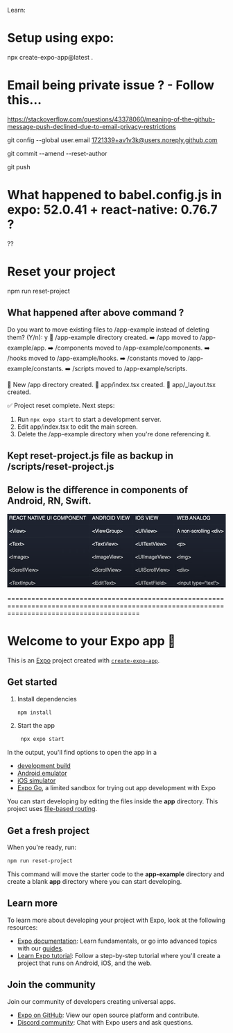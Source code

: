 Learn:

# Setup using expo:

npx create-expo-app@latest .

# Email being private issue ? - Follow this...

https://stackoverflow.com/questions/43378060/meaning-of-the-github-message-push-declined-due-to-email-privacy-restrictions

git config --global user.email 1721339+av1v3k@users.noreply.github.com

git commit --amend --reset-author

git push

# What happened to babel.config.js in expo: 52.0.41 + react-native: 0.76.7 ?

??

# Reset your project

npm run reset-project

## What happened after above command ?

Do you want to move existing files to /app-example instead of deleting them? (Y/n): y
📁 /app-example directory created.
➡️ /app moved to /app-example/app.
➡️ /components moved to /app-example/components.
➡️ /hooks moved to /app-example/hooks.
➡️ /constants moved to /app-example/constants.
➡️ /scripts moved to /app-example/scripts.

📁 New /app directory created.
📄 app/index.tsx created.
📄 app/\_layout.tsx created.

✅ Project reset complete. Next steps:

1. Run `npx expo start` to start a development server.
2. Edit app/index.tsx to edit the main screen.
3. Delete the /app-example directory when you're done referencing it.

## Kept reset-project.js file as backup in /scripts/reset-project.js

## Below is the difference in components of Android, RN, Swift.

![alt text](rn_swift_android.png)

=============================================================================================================================================

# Welcome to your Expo app 👋

This is an [Expo](https://expo.dev) project created with [`create-expo-app`](https://www.npmjs.com/package/create-expo-app).

## Get started

1. Install dependencies

   ```bash
   npm install
   ```

2. Start the app

   ```bash
    npx expo start
   ```

In the output, you'll find options to open the app in a

- [development build](https://docs.expo.dev/develop/development-builds/introduction/)
- [Android emulator](https://docs.expo.dev/workflow/android-studio-emulator/)
- [iOS simulator](https://docs.expo.dev/workflow/ios-simulator/)
- [Expo Go](https://expo.dev/go), a limited sandbox for trying out app development with Expo

You can start developing by editing the files inside the **app** directory. This project uses [file-based routing](https://docs.expo.dev/router/introduction).

## Get a fresh project

When you're ready, run:

```bash
npm run reset-project
```

This command will move the starter code to the **app-example** directory and create a blank **app** directory where you can start developing.

## Learn more

To learn more about developing your project with Expo, look at the following resources:

- [Expo documentation](https://docs.expo.dev/): Learn fundamentals, or go into advanced topics with our [guides](https://docs.expo.dev/guides).
- [Learn Expo tutorial](https://docs.expo.dev/tutorial/introduction/): Follow a step-by-step tutorial where you'll create a project that runs on Android, iOS, and the web.

## Join the community

Join our community of developers creating universal apps.

- [Expo on GitHub](https://github.com/expo/expo): View our open source platform and contribute.
- [Discord community](https://chat.expo.dev): Chat with Expo users and ask questions.
